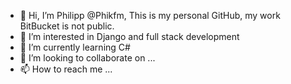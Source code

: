 - 👋 Hi, I’m Philipp @Phikfm, This is my personal GitHub, my work BitBucket is not public.
- 👀 I’m interested in Django and full stack development
- 🌱 I’m currently learning C#
- 💞️ I’m looking to collaborate on ...
- 📫 How to reach me ...

<!---
Phikfm/Phikfm is a ✨ special ✨ repository because its `README.md` (this file) appears on your GitHub profile.
You can click the Preview link to take a look at your changes.
--->
